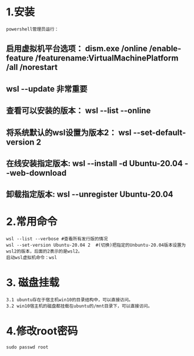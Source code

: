 # 1.安装
    powershell管理员运行：
## 启用虚拟机平台选项： dism.exe /online /enable-feature /featurename:VirtualMachinePlatform /all /norestart
## wsl --update 非常重要
## 查看可以安装的版本：        wsl --list --online
## 将系统默认的wsl设置为版本2： wsl --set-default-version 2 
## 在线安装指定版本:           wsl --install -d Ubuntu-20.04 --web-download 
## 卸载指定版本:              wsl --unregister Ubuntu-20.04    
# 2.常用命令
    wsl --list --verbose #查看所有发行版的情况
    wsl --set-version Ubuntu-20.04 2  #(切换)把指定的Unbuntu-20.04版本设置为wsl2的版本，后面的2表示的是wsl2。
    启动wsl虚拟机命令：wsl

# 3. 磁盘挂载
    3.1 ubuntu存在于宿主机win10的目录结构中，可以直接访问。
    3.2 win10宿主机的磁盘都挂载在ubuntu的/mnt目录下，可以直接访问。
# 4.修改root密码
    sudo passwd root
